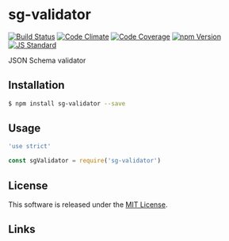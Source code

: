 sg-validator
==========

<!---
This file is generated by ape-tmpl. Do not update manually.
--->

<!-- Badge Start -->
<a name="badges"></a>

[![Build Status][bd_travis_com_shield_url]][bd_travis_com_url]
[![Code Climate][bd_codeclimate_shield_url]][bd_codeclimate_url]
[![Code Coverage][bd_codeclimate_coverage_shield_url]][bd_codeclimate_url]
[![npm Version][bd_npm_shield_url]][bd_npm_url]
[![JS Standard][bd_standard_shield_url]][bd_standard_url]

[bd_repo_url]: https://github.com/realglobe-Inc/sg-validator
[bd_travis_url]: http://travis-ci.org/realglobe-Inc/sg-validator
[bd_travis_shield_url]: http://img.shields.io/travis/realglobe-Inc/sg-validator.svg?style=flat
[bd_travis_com_url]: http://travis-ci.com/realglobe-Inc/sg-validator
[bd_travis_com_shield_url]: https://api.travis-ci.com/realglobe-Inc/sg-validator.svg?token=aeFzCpBZebyaRijpCFmm
[bd_license_url]: https://github.com/realglobe-Inc/sg-validator/blob/master/LICENSE
[bd_codeclimate_url]: http://codeclimate.com/github/realglobe-Inc/sg-validator
[bd_codeclimate_shield_url]: http://img.shields.io/codeclimate/github/realglobe-Inc/sg-validator.svg?style=flat
[bd_codeclimate_coverage_shield_url]: http://img.shields.io/codeclimate/coverage/github/realglobe-Inc/sg-validator.svg?style=flat
[bd_gemnasium_url]: https://gemnasium.com/realglobe-Inc/sg-validator
[bd_gemnasium_shield_url]: https://gemnasium.com/realglobe-Inc/sg-validator.svg
[bd_npm_url]: http://www.npmjs.org/package/sg-validator
[bd_npm_shield_url]: http://img.shields.io/npm/v/sg-validator.svg?style=flat
[bd_standard_url]: http://standardjs.com/
[bd_standard_shield_url]: https://img.shields.io/badge/code%20style-standard-brightgreen.svg

<!-- Badge End -->


<!-- Description Start -->
<a name="description"></a>

JSON Schema validator

<!-- Description End -->


<!-- Overview Start -->
<a name="overview"></a>



<!-- Overview End -->


<!-- Sections Start -->
<a name="sections"></a>

<!-- Section from "doc/guides/01.Installation.md.hbs" Start -->

<a name="section-doc-guides-01-installation-md"></a>
Installation
-----

```bash
$ npm install sg-validator --save
```


<!-- Section from "doc/guides/01.Installation.md.hbs" End -->

<!-- Section from "doc/guides/02.Usage.md.hbs" Start -->

<a name="section-doc-guides-02-usage-md"></a>
Usage
---------

```javascript
'use strict'

const sgValidator = require('sg-validator')

```


<!-- Section from "doc/guides/02.Usage.md.hbs" End -->


<!-- Sections Start -->


<!-- LICENSE Start -->
<a name="license"></a>

License
-------
This software is released under the [MIT License](https://github.com/realglobe-Inc/sg-validator/blob/master/LICENSE).

<!-- LICENSE End -->


<!-- Links Start -->
<a name="links"></a>

Links
------


<!-- Links End -->
